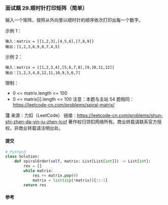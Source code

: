 ### 面试题 29.顺时针打印矩阵（简单）

输入一个矩阵，按照从外向里以顺时针的顺序依次打印出每一个数字。

示例 1：

```text
输入：matrix = [[1,2,3],[4,5,6],[7,8,9]]
输出：[1,2,3,6,9,8,7,4,5]
```

示例 2：

```text
输入：matrix = [[1,2,3,4],[5,6,7,8],[9,10,11,12]]
输出：[1,2,3,4,8,12,11,10,9,5,6,7]
```

限制：

- 0 <= matrix.length <= 100
- 0 <= matrix[i].length <= 100
  注意：本题与主站 54 题相同：https://leetcode-cn.com/problems/spiral-matrix/

**注**
来源：力扣（LeetCode）
链接：https://leetcode-cn.com/problems/shun-shi-zhen-da-yin-ju-zhen-lcof
著作权归领扣网络所有。商业转载请联系官方授权，非商业转载请注明出处。

#### 提交

```py
# Python3
class Solution:
    def spiralOrder(self, matrix: List[List[int]]) -> List[int]:
        res = []
        while matrix:
            res += matrix.pop(0)
            matrix = list(zip(*matrix))[::-1]
        return res
```

#### 参考
